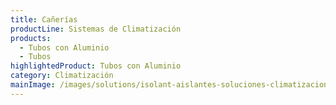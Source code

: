 ```yaml
---
title: Cañerías
productLine: Sistemas de Climatización
products:
  - Tubos con Aluminio
  - Tubos
highlightedProduct: Tubos con Aluminio
category: Climatización
mainImage: /images/solutions/isolant-aislantes-soluciones-climatizacion-encabezado.jpg
---
```

